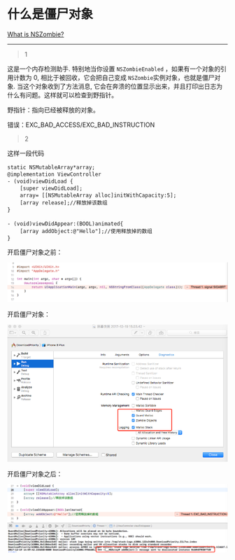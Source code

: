 # 什么是僵尸对象
[What is NSZombie?](https://stackoverflow.com/questions/4168327/what-is-nszombie)

___



> 1

这是一个内存检测助手. 特别地当你设置 `NSZombieEnabled` ，如果有一个对象的引用计数为 0, 相比于被回收，它会把自己变成 `NSZombie`实例对象，也就是僵尸对象. 当这个对象收到了方法消息, 它会在奔溃的位置显示出来，并且打印出日志为什么有问题。这样就可以检查到野指针。

野指针：指向已经被释放的对象。

错误：EXC_BAD_ACCESS/EXC_BAD_INSTRUCTION

> 2

这样一段代码

```objc
static NSMutableArray*array;
@implementation ViewController
- (void)viewDidLoad {
    [super viewDidLoad];
    array= [[NSMutableArray alloc]initWithCapacity:5];
    [array release];//释放掉该数组
}

- (void)viewDidAppear:(BOOL)animated{
    [array addObject:@"Hello"];//使用释放掉的数组
}
```

开启僵尸对象之前：

![img](/images/10.png)

开启僵尸对象：

![img](/images/11.png)

开启僵尸对象之后：

![img](/images/12.png)



